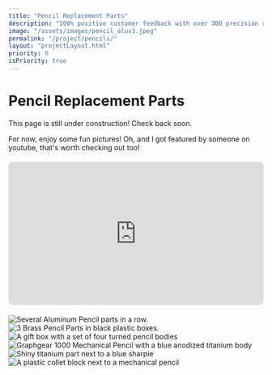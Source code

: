 ```yaml
---
title: "Pencil Replacement Parts"
description: "100% positive customer feedback with over 300 precision replacement parts sold."
image: "/assets/images/pencil_aluv3.jpeg"
permalink: "/project/pencils/"
layout: "projectLayout.html"
priority: 0
isPriority: true
---
```


# Pencil Replacement Parts

This page is still under construction! Check back soon. 

For now, enjoy some fun pictures! Oh, and I got featured by someone on youtube, that's worth checking out too!

<div style="text-align: center; margin: 20px auto;">
<iframe width="100%" style="max-width: 800px; aspect-ratio: 16/9; border-radius: 8px;" src="https://www.youtube.com/embed/Ya259UVlYx8" title="YouTube video player" frameborder="0" allow="accelerometer; autoplay; clipboard-write; encrypted-media; gyroscope; picture-in-picture; web-share" allowfullscreen></iframe>
</div>

<img src="/assets/images/pencil_aluv3.jpeg" alt="Several Aluminum Pencil parts in a row." title="aluv3" class="responsive-image"> 

<img src="/assets/images/pencil_brassv3.jpeg" alt="3 Brass Pencil Parts in black plastic boxes." title="brassv3" class="responsive-image"> 

<img src="/assets/images/pencil_100.jpeg" alt="A gift box with a set of four turned pencil bodies" title="100" class="responsive-image"> 

<img src="/assets/images/pencil_ano_ti.jpeg" alt="Graphgear 1000 Mechanical Pencil with a blue anodized titanium body" title="Ti Ano" class="responsive-image">

<img src="/assets/images/pencil_raw_ti.jpeg" alt="Shiny titanium part next to a blue sharpie" title="Raw Ti" class="responsive-image">

<img src="/assets/images/pencil_repair_fixture.jpeg" alt="A plastic collet block next to a mechanical pencil" title="Repiar Fixture" class="responsive-image">

